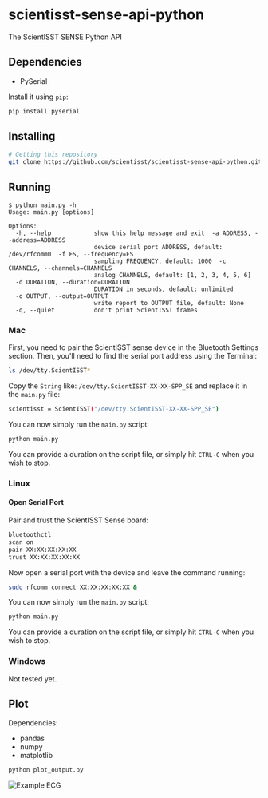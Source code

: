 
# scientisst-sense-api-python

The ScientISST SENSE Python API

## Dependencies

- PySerial

Install it using `pip`:

```sh
pip install pyserial
```

## Installing

```sh
# Getting this repository 
git clone https://github.com/scientisst/scientisst-sense-api-python.git
```

## Running

```
$ python main.py -h
Usage: main.py [options]

Options:
  -h, --help            show this help message and exit  -a ADDRESS, --address=ADDRESS
                        device serial port ADDRESS, default: /dev/rfcomm0  -f FS, --frequency=FS
                        sampling FREQUENCY, default: 1000  -c CHANNELS, --channels=CHANNELS
                        analog CHANNELS, default: [1, 2, 3, 4, 5, 6]
  -d DURATION, --duration=DURATION
                        DURATION in seconds, default: unlimited
  -o OUTPUT, --output=OUTPUT
                        write report to OUTPUT file, default: None
  -q, --quiet           don't print ScientISST frames
```

### Mac

First, you need to pair the ScientISST sense device in the Bluetooth Settings section.
Then, you'll need to find the serial port address using the Terminal:

```sh
ls /dev/tty.ScientISST*
```

Copy the `String` like: `/dev/tty.ScientISST-XX-XX-SPP_SE` and replace it in the `main.py` file:

```sh
scientisst = ScientISST("/dev/tty.ScientISST-XX-XX-SPP_SE")
```

You can now simply run the `main.py` script:
```sh
python main.py
```

You can provide a duration on the script file, or simply hit `CTRL-C` when you wish to stop.


### Linux

#### Open Serial Port

Pair and trust the ScientISST Sense board:

```sh
bluetoothctl
scan on
pair XX:XX:XX:XX:XX
trust XX:XX:XX:XX:XX
```

Now open a serial port with the device and leave the command running:

```sh
sudo rfcomm connect XX:XX:XX:XX:XX &
```

You can now simply run the `main.py` script:
```sh
python main.py
```

You can provide a duration on the script file, or simply hit `CTRL-C` when you wish to stop.

### Windows

Not tested yet.

## Plot

Dependencies:
- pandas
- numpy
- matplotlib

```sh
python plot_output.py
```

![Example ECG](https://raw.githubusercontent.com/scientisst/scientisst-sense-api-py/main/example-plot.png)
